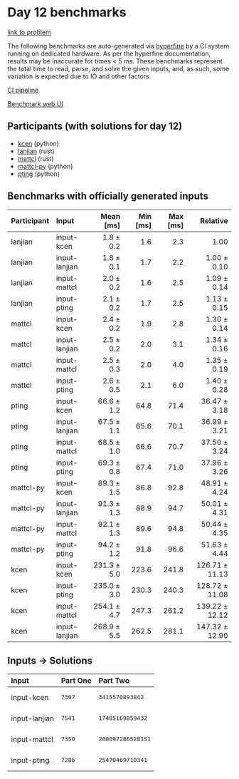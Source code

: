 # Day 12 benchmarks

[link to problem](https://adventofcode.com/2023/day/12)

The following benchmarks are auto-generated via
[hyperfine](https://github.com/sharkdp/hyperfine) by a CI system running on
dedicated hardware. As per the hyperfine documentation, results may be
inaccurate for times < 5 ms. These benchmarks represent the total time to read,
parse, and solve the given inputs, and, as such, some variation is expected due
to IO and other factors.

[CI pipeline](http://ci.papercode.net:8080/teams/main/pipelines/aoc2023)

[Benchmark web UI](https://aoc.ancalagon.black)


## Participants (with solutions for day 12)

- [kcen](https://github.com/kcen/aoc2023) (python)
- [lanjian](https://github.com/lanjian/aoc-2023) (rust)
- [mattcl](https://github.com/mattcl/aoc2023) (rust)
- [mattcl-py](https://github.com/mattcl/aoc2023-py) (python)
- [pting](https://github.com/pting/aoc2023) (python)


## Benchmarks with officially generated inputs

| Participant | Input | Mean [ms] | Min [ms] | Max [ms] | Relative |
|:---|:---|---:|---:|---:|---:|
| lanjian | input-kcen | 1.8 ± 0.2 | 1.6 | 2.3 | 1.00 |
| lanjian | input-lanjian | 1.8 ± 0.1 | 1.7 | 2.2 | 1.00 ± 0.10 |
| lanjian | input-mattcl | 2.0 ± 0.2 | 1.6 | 2.5 | 1.09 ± 0.14 |
| lanjian | input-pting | 2.1 ± 0.2 | 1.7 | 2.5 | 1.13 ± 0.15 |
| mattcl | input-kcen | 2.4 ± 0.2 | 1.9 | 2.8 | 1.30 ± 0.14 |
| mattcl | input-lanjian | 2.5 ± 0.2 | 2.0 | 3.1 | 1.34 ± 0.16 |
| mattcl | input-mattcl | 2.5 ± 0.3 | 2.0 | 4.0 | 1.35 ± 0.19 |
| mattcl | input-pting | 2.6 ± 0.5 | 2.1 | 6.0 | 1.40 ± 0.28 |
| pting | input-kcen | 66.6 ± 1.2 | 64.8 | 71.4 | 36.47 ± 3.18 |
| pting | input-lanjian | 67.5 ± 1.1 | 65.6 | 70.1 | 36.99 ± 3.21 |
| pting | input-mattcl | 68.5 ± 1.0 | 66.6 | 70.7 | 37.50 ± 3.24 |
| pting | input-pting | 69.3 ± 0.8 | 67.4 | 71.0 | 37.96 ± 3.26 |
| mattcl-py | input-kcen | 89.3 ± 1.5 | 86.8 | 92.8 | 48.91 ± 4.24 |
| mattcl-py | input-lanjian | 91.3 ± 1.3 | 88.9 | 94.7 | 50.01 ± 4.31 |
| mattcl-py | input-mattcl | 92.1 ± 1.3 | 89.6 | 94.8 | 50.44 ± 4.35 |
| mattcl-py | input-pting | 94.2 ± 1.2 | 91.8 | 96.6 | 51.63 ± 4.44 |
| kcen | input-kcen | 231.3 ± 5.0 | 223.6 | 241.8 | 126.71 ± 11.13 |
| kcen | input-pting | 235.0 ± 3.0 | 230.3 | 240.3 | 128.72 ± 11.08 |
| kcen | input-mattcl | 254.1 ± 4.7 | 247.3 | 261.2 | 139.22 ± 12.12 |
| kcen | input-lanjian | 268.9 ± 5.5 | 262.5 | 281.1 | 147.32 ± 12.90 |


## Inputs -> Solutions

| Input | Part One | Part Two |
|:---|:---|:---|
|input-kcen|<pre>7307</pre>|<pre>3415570893842</pre>|
|input-lanjian|<pre>7541</pre>|<pre>17485169859432</pre>|
|input-mattcl|<pre>7350</pre>|<pre>200097286528151</pre>|
|input-pting|<pre>7286</pre>|<pre>25470469710341</pre>|